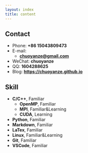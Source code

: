 ```yaml
---
layout: index
title: content
---
```

## Contact

- Phone: **+86 15043809473**
- E-mail:
  - **chuoyanze@gmail.com**
- WeChat: **chuoyanze**
- QQ: **1604288625**
- Blog: **<https://chuoyanze.github.io>**



## Skill

- **C/C++**, Familiar
  - **OpenMP**, Familiar
  - **MPI**, Familiar&Learning
  - **CUDA**, Learning
- **Python**, Familiar
- **Markdown**, Familiar
- **LaTex**, Familiar
- **Linux**, Familiar&Learning
- **Git**, Familiar
- **VSCode**, Familiar
